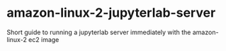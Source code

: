 # amazon-linux-2-jupyterlab-server
Short guide to running a jupyterlab server immediately with the amazon-linux-2 ec2 image
